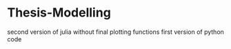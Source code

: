 # Thesis-Modelling
second version of julia without final plotting functions
first version of python code
